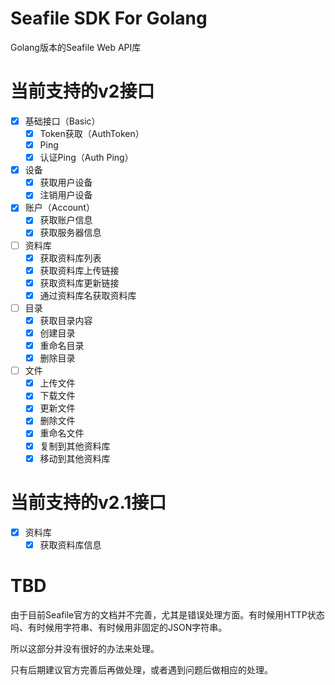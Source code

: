 # Seafile SDK For Golang
Golang版本的Seafile Web API库

# 当前支持的v2接口
- [x] 基础接口（Basic）
  - [x] Token获取（AuthToken）
  - [x] Ping
  - [x] 认证Ping（Auth Ping）
- [x] 设备
  - [x] 获取用户设备
  - [x] 注销用户设备
- [x] 账户（Account）
  - [x] 获取账户信息
  - [x] 获取服务器信息
- [ ] 资料库
  - [x] 获取资料库列表
  - [x] 获取资料库上传链接
  - [x] 获取资料库更新链接
  - [x] 通过资料库名获取资料库
- [ ] 目录
  - [x] 获取目录内容
  - [x] 创建目录
  - [x] 重命名目录
  - [x] 删除目录
- [ ] 文件
  - [x] 上传文件
  - [x] 下载文件
  - [x] 更新文件
  - [x] 删除文件
  - [x] 重命名文件
  - [x] 复制到其他资料库 
  - [x] 移动到其他资料库 

# 当前支持的v2.1接口
- [x] 资料库
  - [x] 获取资料库信息

# TBD
由于目前Seafile官方的文档并不完善，尤其是错误处理方面。有时候用HTTP状态吗、有时候用字符串、有时候用非固定的JSON字符串。

所以这部分并没有很好的办法来处理。

只有后期建议官方完善后再做处理，或者遇到问题后做相应的处理。

